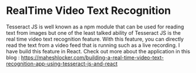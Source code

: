 # RealTime Video Text Recognition
Tesseract JS is well known as a npm module that can be used for reading text from images but one of the least talked ability of Tesseract JS is the real time video text recognition feature. With this feature, you can directly read the text from a video feed that is running such as a live recording. I have build this feature in React.
Check out more about the application in this blog : https://maheshlocker.com/building-a-real-time-video-text-recognition-app-using-tesseract-js-and-react
